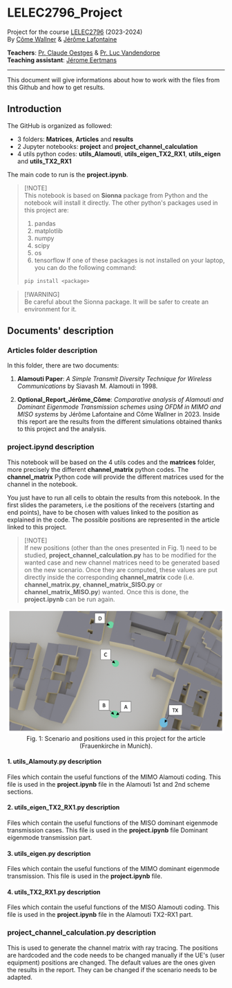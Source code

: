 # LELEC2796_Project
Project for the course [LELEC2796](https://uclouvain.be/en-cours-2023-lelec2796) (2023-2024) <br>
By [Côme Wallner](https://github.com/elCarac) & [Jérôme Lafontaine](https://github.com/JeromeLafontaine)

**Teachers**: [Pr. Claude Oestges](https://en.wikipedia.org/wiki/Claude_Oestges) & [Pr. Luc Vandendorpe](https://uclouvain.be/fr/repertoires/luc.vandendorpe) <br>
**Teaching assistant**: [Jérome Eertmans](https://github.com/jeertmans)

---
This document will give informations about how to work with the files from this Github and how to get results.


## Introduction
The GitHub is organized as followed:
- 3 folders: **Matrices**, **Articles** and **results**
- 2 Jupyter notebooks: **project** and **project_channel_calculation** 
- 4 utils python codes: **utils_Alamouti**, **utils_eigen_TX2_RX1**, **utils_eigen** and **utils_TX2_RX1**


The main code to run is the **project.ipynb**. 
> [!NOTE]\
> This notebook is based on **Sionna** package from Python and the notebook will install it directly. The other python's packages used in this project are:
>  1. pandas
>  2. matplotlib
>  3. numpy
>  4. scipy
>  5. os
>  6. tensorflow
> If one of these packages is not installed on your laptop, you can do the following command:
>```bash
>pip install <package>
>```
 
> [!WARNING]\
> Be careful about the Sionna package. It will be safer to create an environment for it.

## Documents' description
### Articles folder description
In this folder, there are two documents:

1. **Alamouti Paper**: *A Simple Transmit Diversity Technique for Wireless Communications*  by Siavash M. Alamouti in 1998.

2. **Optional_Report_Jérôme_Côme**: *Comparative analysis of Alamouti and Dominant Eigenmode Transmission schemes using OFDM in MIMO and MISO systems* by Jérôme Lafontaine and Côme Wallner in 2023.
   Inside this report are the results from the different simulations obtained thanks to this project and the analysis.

### project.ipynd description
This notebook will be based on the 4 utils codes and the **matrices** folder, more precisely the different **channel_matrix** python codes. The **channel_matrix** Python code will provide the different matrices used for the channel in the notebook. 

You just have to run all cells to obtain the results from this notebook. In the first slides the parameters, i.e the positions of the receivers (starting and end points), have to be chosen with values linked to the position as explained in the code. The possible positions are represented in the article linked to this project. 

> [!NOTE]\
> If new positions (other than the ones presented in Fig. 1) need to be studied, **project_channel_calculation.py** has to be modified for the wanted case and new channel matrices need to be generated based on the new scenario. Once they are computed, these values are put directly inside the corresponding **channel_matrix** code (i.e. **channel_matrix.py**, **channel_matrix_SISO.py** or **channel_matrix_MISO.py**) wanted. Once this is done, the **project.ipynb** can be run again.


<p align="center">
   <img src="Scenario_annoted.png" alt="Scenario annoted"/>
  Fig. 1: Scenario and positions used in this project for the article (Frauenkirche in Munich).
</p>



#### 1. utils_Alamouty.py description
Files which contain the useful functions of the MIMO Alamouti coding. This file is used in the **project.ipynb** file in the Alamouti 1st and 2nd scheme sections.

#### 2. utils_eigen_TX2_RX1.py description
Files which contain the useful functions of the MISO dominant eigenmode transmission cases. This file is used in the **project.ipynb** file Dominant eigenmode transmission part.


#### 3. utils_eigen.py description
Files which contain the useful functions of the MIMO dominant eigenmode transmission. This file is used in the **project.ipynb** file.

#### 4. utils_TX2_RX1.py description
Files which contain the useful functions of the MISO Alamouti coding. This file is used in the **project.ipynb** file in the Alamouti TX2-RX1 part.

### project_channel_calculation.py description
This is used to generate the channel matrix with ray tracing. The positions are hardcoded and the code needs to be changed manually if the UE's (user equipment) positions are changed. 
The default values are the ones given the results in the report. They can be changed if the scenario needs to be adapted.
